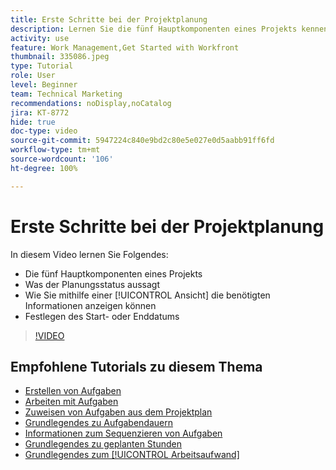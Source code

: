 ```yaml
---
title: Erste Schritte bei der Projektplanung
description: Lernen Sie die fünf Hauptkomponenten eines Projekts kennen, was der Status bedeutet und wie eine [!UICONTROL Ansicht] Ihnen dabei helfen kann, relevante Informationen anzuzeigen und das Start- oder Fälligkeitsdatum festzulegen.
activity: use
feature: Work Management,Get Started with Workfront
thumbnail: 335086.jpeg
type: Tutorial
role: User
level: Beginner
team: Technical Marketing
recommendations: noDisplay,noCatalog
jira: KT-8772
hide: true
doc-type: video
source-git-commit: 5947224c840e9bd2c80e5e027e0d5aabb91ff6fd
workflow-type: tm+mt
source-wordcount: '106'
ht-degree: 100%

---
```


# Erste Schritte bei der Projektplanung

In diesem Video lernen Sie Folgendes:

* Die fünf Hauptkomponenten eines Projekts
* Was der Planungsstatus aussagt
* Wie Sie mithilfe einer [!UICONTROL Ansicht] die benötigten Informationen anzeigen können
* Festlegen des Start- oder Enddatums

>[!VIDEO](https://video.tv.adobe.com/v/335086/?quality=12&learn=on)

## Empfohlene Tutorials zu diesem Thema

* [Erstellen von Aufgaben](/help/manage-work/tasks/how-to-create-tasks.md)
* [Arbeiten mit Aufgaben](/help/manage-work/tasks/work-with-tasks.md)
* [Zuweisen von Aufgaben aus dem Projektplan](/help/manage-work/tasks/assign-tasks-from-the-project-plan.md)
* [Grundlegendes zu Aufgabendauern](/help/manage-work/tasks/understand-task-durations.md)
* [Informationen zum Sequenzieren von Aufgaben](/help/manage-work/tasks/learn-to-sequence-tasks.md)
* [Grundlegendes zu geplanten Stunden](/help/manage-work/tasks/understand-planned-hours.md)
* [Grundlegendes zum [!UICONTROL Arbeitsaufwand]](/help/manage-work/tasks/understand-work-effort.md)
